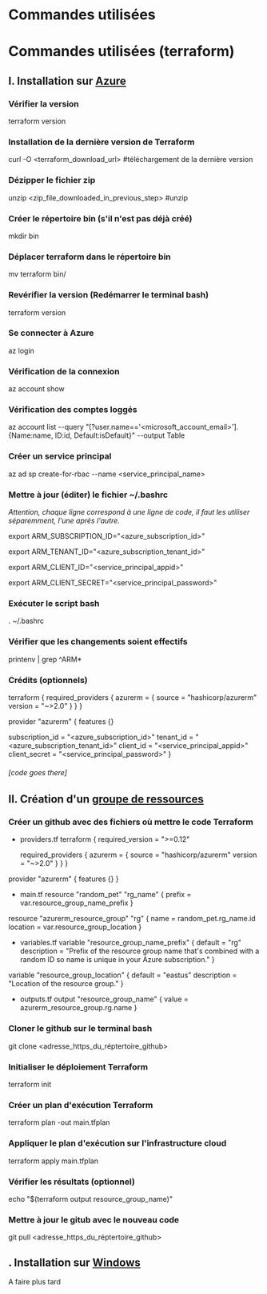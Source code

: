 # Commandes utilisées 

# Commandes utilisées (terraform)

## I. Installation sur [Azure](https://docs.microsoft.com/en-us/azure/developer/terraform/get-started-cloud-shell-bash?tabs=bash)

### Vérifier la version
terraform version

### Installation de la dernière version de Terraform
curl -O <terraform_download_url> #téléchargement de la dernière version

### Dézipper le fichier zip
unzip <zip_file_downloaded_in_previous_step> #unzip

### Créer le répertoire bin (s'il n'est pas déjà créé)
mkdir bin

### Déplacer terraform dans le répertoire bin
mv terraform bin/

### Revérifier la version (Redémarrer le terminal bash)
terraform version

### Se connecter à Azure
az login

### Vérification de la connexion
az account show

### Vérification des comptes loggés
az account list --query "[?user.name=='<microsoft_account_email>'].{Name:name, ID:id, Default:isDefault}" --output Table


### Créer un service principal
az ad sp create-for-rbac --name <service_principal_name>

### Mettre à jour (éditer) le fichier ~/.bashrc
*Attention, chaque ligne correspond à une ligne de code, il faut les utiliser séparemment, l'une après l'autre.*

export ARM_SUBSCRIPTION_ID="<azure_subscription_id>"

export ARM_TENANT_ID="<azure_subscription_tenant_id>"

export ARM_CLIENT_ID="<service_principal_appid>"

export ARM_CLIENT_SECRET="<service_principal_password>"

### Exécuter le script bash
. ~/.bashrc

### Vérifier que les changements soient effectifs
printenv | grep ^ARM*

### Crédits (optionnels)
terraform {
  required_providers {
    azurerm = {
      source = "hashicorp/azurerm"
      version = "~>2.0"
    }
  }
}

provider "azurerm" {
  features {}

  subscription_id   = "<azure_subscription_id>"
  tenant_id         = "<azure_subscription_tenant_id>"
  client_id         = "<service_principal_appid>"
  client_secret     = "<service_principal_password>"
}

###### [code goes there]

## II. Création d'un [groupe de ressources](https://docs.microsoft.com/en-us/azure/developer/terraform/create-resource-group?tabs=azure-cli)

### Créer un github avec des fichiers où mettre le code Terraform
- providers.tf
terraform {
  required_version = ">=0.12"

  required_providers {
    azurerm = {
      source  = "hashicorp/azurerm"
      version = "~>2.0"
    }
  }
}

provider "azurerm" {
  features {}
}

- main.tf
resource "random_pet" "rg_name" {
  prefix = var.resource_group_name_prefix
}

resource "azurerm_resource_group" "rg" {
  name     = random_pet.rg_name.id
  location = var.resource_group_location
}

- variables.tf
variable "resource_group_name_prefix" {
  default     = "rg"
  description = "Prefix of the resource group name that's combined with a random ID so name is unique in your Azure subscription."
}

variable "resource_group_location" {
  default     = "eastus"
  description = "Location of the resource group."
}

- outputs.tf
output "resource_group_name" {
  value = azurerm_resource_group.rg.name
}

### Cloner le github sur le terminal bash
git clone <adresse_https_du_réptertoire_github>

### Initialiser le déploiement Terraform
terraform init

### Créer un plan d'exécution Terraform
terraform plan -out main.tfplan

### Appliquer le plan d'exécution sur l'infrastructure cloud
terraform apply main.tfplan

### Vérifier les résultats (optionnel)
echo "$(terraform output resource_group_name)"

### Mettre à jour le gitub avec le nouveau code
git pull <adresse_https_du_réptertoire_github>

## . Installation sur [Windows](https://devopssec.fr/article/installer-configurer-environnement-terraform)

A faire plus tard